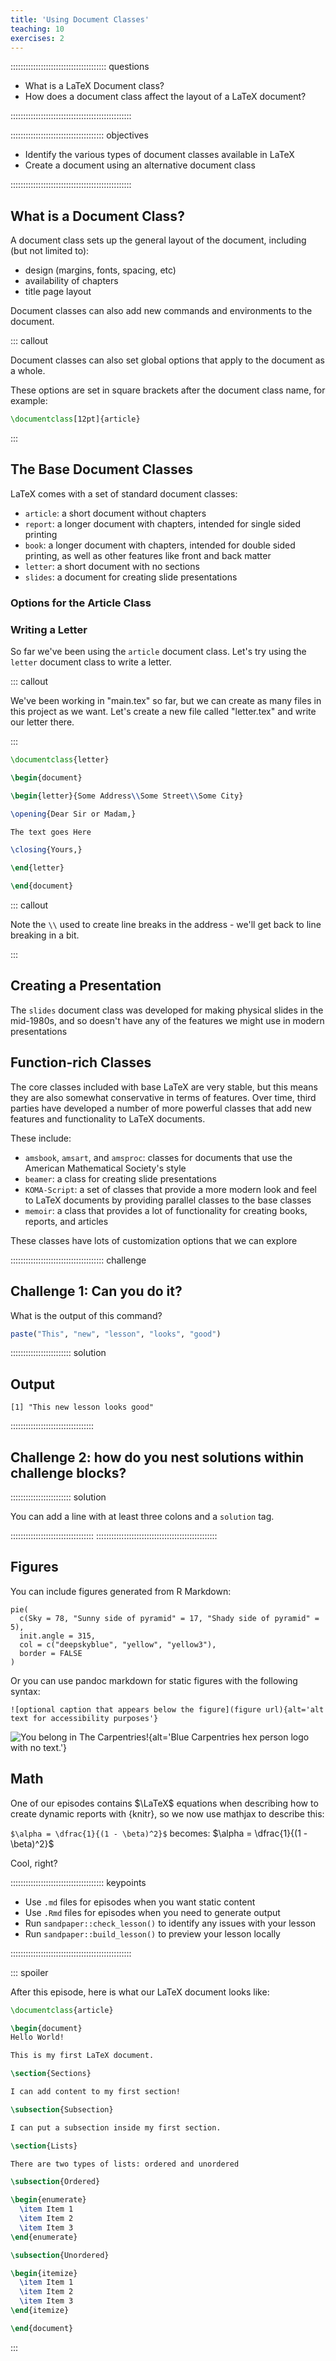 ```yaml
---
title: 'Using Document Classes'
teaching: 10
exercises: 2
---
```


:::::::::::::::::::::::::::::::::::::: questions

- What is a LaTeX Document class?
- How does a document class affect the layout of a LaTeX document?

::::::::::::::::::::::::::::::::::::::::::::::::

::::::::::::::::::::::::::::::::::::: objectives

- Identify the various types of document classes available in LaTeX
- Create a document using an alternative document class

::::::::::::::::::::::::::::::::::::::::::::::::

## What is a Document Class?

A document class sets up the general layout of the document, including (but not limited to):

- design (margins, fonts, spacing, etc)
- availability of chapters
- title page layout

Document classes can also add new commands and environments to the document.

::: callout

Document classes can also set global options that apply to the document as a whole.

These options are set in square brackets after the document class name, for example:

```latex
\documentclass[12pt]{article}
```

:::

## The Base Document Classes

LaTeX comes with a set of standard document classes:

- `article`: a short document without chapters
- `report`: a longer document with chapters, intended for single sided printing
- `book`: a longer document with chapters, intended for double sided printing, as well as other
   features like front and back matter
- `letter`: a short document with no sections
- `slides`: a document for creating slide presentations

### Options for the Article Class

### Writing a Letter

So far we've been using the `article` document class. Let's try using the `letter` document class
to write a letter.

::: callout

We've been working in "main.tex" so far, but we can create as many files in this project as we
want. Let's create a new file called "letter.tex" and write our letter there.

:::

```latex
\documentclass{letter}

\begin{document}

\begin{letter}{Some Address\\Some Street\\Some City}

\opening{Dear Sir or Madam,}

The text goes Here

\closing{Yours,}

\end{letter}

\end{document}
```

::: callout

Note the `\\` used to create line breaks in the address - we'll get back to line breaking in a bit.

:::

## Creating a Presentation

The `slides` document class was developed for making physical slides in the mid-1980s, and so
doesn't have any of the features we might use in modern presentations

## Function-rich Classes

The core classes included with base LaTeX are very stable, but this means they are also somewhat
conservative in terms of features. Over time, third parties have developed a number of more
powerful classes that add new features and functionality to LaTeX documents.

These include:

- `amsbook`, `amsart`, and `amsproc`: classes for documents that use the American Mathematical
  Society's style
- `beamer`: a class for creating slide presentations
- `KOMA-Script`: a set of classes that provide a more modern look and feel to LaTeX documents by
                 providing parallel classes to the base classes
- `memoir`: a class that provides a lot of functionality for creating books, reports, and articles

These classes have lots of customization options that we can explore

::::::::::::::::::::::::::::::::::::: challenge

## Challenge 1: Can you do it?

What is the output of this command?

```r
paste("This", "new", "lesson", "looks", "good")
```

:::::::::::::::::::::::: solution

## Output

```output
[1] "This new lesson looks good"
```

:::::::::::::::::::::::::::::::::


## Challenge 2: how do you nest solutions within challenge blocks?

:::::::::::::::::::::::: solution

You can add a line with at least three colons and a `solution` tag.

:::::::::::::::::::::::::::::::::
::::::::::::::::::::::::::::::::::::::::::::::::

## Figures

You can include figures generated from R Markdown:

```{r pyramid, fig.alt = "pie chart illusion of a pyramid", fig.cap = "Sun arise each and every morning"}
pie(
  c(Sky = 78, "Sunny side of pyramid" = 17, "Shady side of pyramid" = 5),
  init.angle = 315,
  col = c("deepskyblue", "yellow", "yellow3"),
  border = FALSE
)
```
Or you can use pandoc markdown for static figures with the following syntax:

`![optional caption that appears below the figure](figure url){alt='alt text for
accessibility purposes'}`

![You belong in The Carpentries!](https://raw.githubusercontent.com/carpentries/logo/master/Badge_Carpentries.svg){alt='Blue Carpentries hex person logo with no text.'}

## Math

One of our episodes contains $\LaTeX$ equations when describing how to create
dynamic reports with {knitr}, so we now use mathjax to describe this:

`$\alpha = \dfrac{1}{(1 - \beta)^2}$` becomes: $\alpha = \dfrac{1}{(1 - \beta)^2}$

Cool, right?

::::::::::::::::::::::::::::::::::::: keypoints

- Use `.md` files for episodes when you want static content
- Use `.Rmd` files for episodes when you need to generate output
- Run `sandpaper::check_lesson()` to identify any issues with your lesson
- Run `sandpaper::build_lesson()` to preview your lesson locally

::::::::::::::::::::::::::::::::::::::::::::::::

::: spoiler

After this episode, here is what our LaTeX document looks like:

```latex
\documentclass{article}

\begin{document}
Hello World!

This is my first LaTeX document.

\section{Sections}

I can add content to my first section!

\subsection{Subsection}

I can put a subsection inside my first section.

\section{Lists}

There are two types of lists: ordered and unordered

\subsection{Ordered}

\begin{enumerate}
  \item Item 1
  \item Item 2
  \item Item 3
\end{enumerate}

\subsection{Unordered}

\begin{itemize}
  \item Item 1
  \item Item 2
  \item Item 3
\end{itemize}

\end{document}
```

:::
